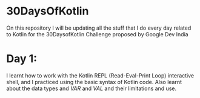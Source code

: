 # 30DaysOfKotlin
On this repository I will be updating all the stuff that I do every day related to Kotlin for the 30DaysofKotlin Challenge proposed by Google Dev India

# Day 1:
I learnt how to work with the Kotlin REPL (Read-Eval-Print Loop) interactive shell, and I practiced using the basic syntax of Kotlin code.
Also learnt about the data types and *VAR* and *VAL* and their limitations and use.
